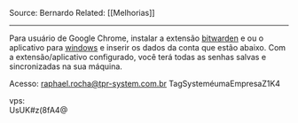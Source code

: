 Source: Bernardo
Related: [[Melhorias]]

---

Para usuário de Google Chrome, instalar a extensão [bitwarden](https://chromewebstore.google.com/detail/bitwarden-free-password-m/nngceckbapebfimnlniiiahkandclblb) e ou o aplicativo para [windows](https://bitwarden.com/download/#downloads-desktop) e inserir os dados da conta que estão abaixo.
Com a extensão/aplicativo configurado, você terá todas as senhas salvas e sincronizadas na sua máquina.

Acesso:
raphael.rocha@tpr-system.com.br
TagSysteméumaEmpresaZ1K4

vps:  
UsUK#z(8fA4@
